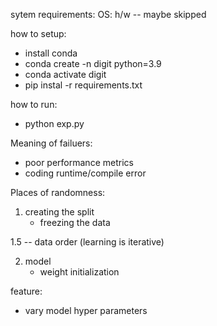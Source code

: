 sytem requirements:
OS:
h/w -- maybe skipped

how to setup:
- install conda
- conda create -n digit python=3.9
- conda activate digit
- pip instal -r requirements.txt

how to run:
- python exp.py

Meaning of failuers:
- poor performance metrics
- coding runtime/compile error

Places of randomness:
1. creating the split
    - freezing the data

1.5 -- data order (learning is iterative)

2. model
    - weight initialization


feature:
- vary model hyper parameters